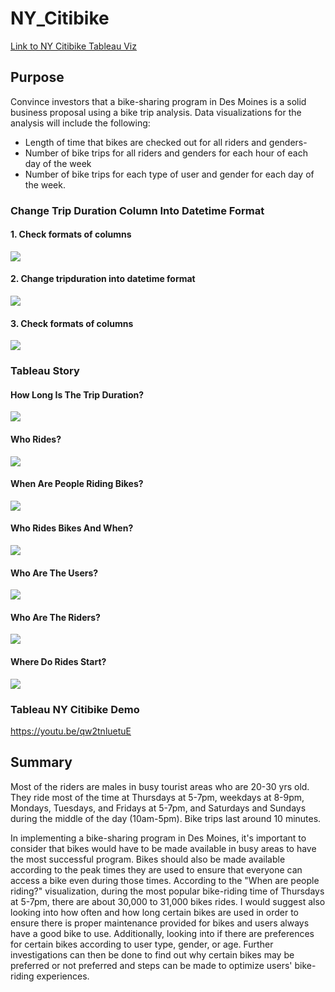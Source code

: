 # NY_Citibike
[Link to NY Citibike Tableau Viz](https://public.tableau.com/views/CitiBikeChallenge_16644245015620/CitiBike_Challenge?:language=en-US&:display_count=n&:origin=viz_share_link)

## Purpose
Convince investors that a bike-sharing program in Des Moines is a solid business proposal using a bike trip analysis.
Data visualizations for the analysis will include the following:
- Length of time that bikes are checked out for all riders and genders- 
- Number of bike trips for all riders and genders for each hour of each day of the week
- Number of bike trips for each type of user and gender for each day of the week.

### Change Trip Duration Column Into Datetime Format
#### 1. Check formats of columns
![](./Images/InfoCheck1.png)

#### 2. Change tripduration into datetime format
![](./Images/ConvertandShowTable.png)

#### 3. Check formats of columns
![](./Images/InfoCheck2.png)

### Tableau Story
#### How Long Is The Trip Duration?
![](./Images/TripDurationLength.png)

#### Who Rides?
![](./Images/WhoRides.png)

#### When Are People Riding Bikes?
![](./Images/WhenPeopleRide.png)

#### Who Rides Bikes And When?
![](./Images/WhoRidesAndWhen.png)

#### Who Are The Users?
![](./Images/WhoSubscribe.png)

#### Who Are The Riders?
![](./Images/TypesofUsers.png)

#### Where Do Rides Start?
![](./Images/WhereRidesStart.png)

### Tableau NY Citibike Demo
https://youtu.be/qw2tnluetuE

## Summary
Most of the riders are males in busy tourist areas who are 20-30 yrs old. They ride most of the time at Thursdays at 5-7pm, weekdays at 8-9pm, Mondays, Tuesdays, and Fridays at 5-7pm, and Saturdays and Sundays during the middle of the day (10am-5pm). Bike trips last around 10 minutes.

In implementing a bike-sharing program in Des Moines, it's important to consider that bikes would have to be made available in busy areas to have the most successful program. Bikes should also be made available according to the peak times they are used to ensure that everyone can access a bike even during those times. According to the "When are people riding?" visualization, during the most popular bike-riding time of Thursdays at 5-7pm, there are about 30,000 to 31,000 bikes rides. I would suggest also looking into how often and how long certain bikes are used in order to ensure there is proper maintenance provided for bikes and users always have a good bike to use. Additionally, looking into if there are preferences for certain bikes according to user type, gender, or age. Further investigations can then be done to find out why certain bikes may be preferred or not preferred and steps can be made to optimize users' bike-riding experiences.

